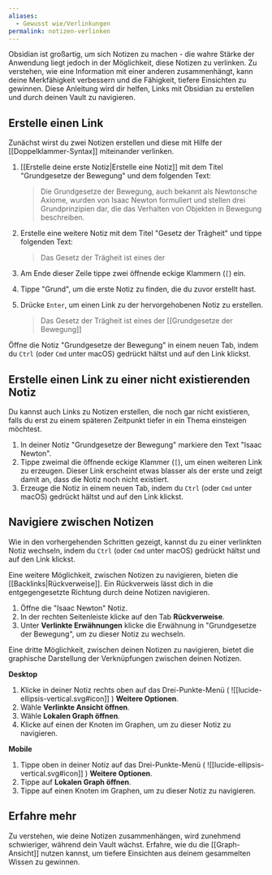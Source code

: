 ```yaml
---
aliases:
  - Gewusst wie/Verlinkungen
permalink: notizen-verlinken
---
```


Obsidian ist großartig, um sich Notizen zu machen - die wahre Stärke der Anwendung liegt jedoch in der Möglichkeit, diese Notizen zu verlinken. Zu verstehen, wie eine Information mit einer anderen zusammenhängt, kann deine Merkfähigkeit verbessern und die Fähigkeit, tiefere Einsichten zu gewinnen. Diese Anleitung wird dir helfen, Links mit Obsidian zu erstellen und durch deinen Vault zu navigieren.

## Erstelle einen Link

Zunächst wirst du zwei Notizen erstellen und diese mit Hilfe der \[\[Doppelklammer-Syntax\]\] miteinander verlinken.

1. [[Erstelle deine erste Notiz|Erstelle eine Notiz]] mit dem Titel "Grundgesetze der Bewegung" und dem folgenden Text:

   > Die Grundgesetze der Bewegung, auch bekannt als Newtonsche Axiome, wurden von Isaac Newton formuliert und stellen drei Grundprinzipien dar, die das Verhalten von Objekten in Bewegung beschreiben.

2. Erstelle eine weitere Notiz mit dem Titel "Gesetz der Trägheit" und tippe folgenden Text:

   > Das Gesetz der Trägheit ist eines der 

3. Am Ende dieser Zeile tippe zwei öffnende eckige Klammern (`[`) ein.
4. Tippe "Grund", um die erste Notiz zu finden, die du zuvor erstellt hast.
5. Drücke `Enter`, um einen Link zu der hervorgehobenen Notiz zu erstellen.

   > Das Gesetz der Trägheit ist eines der  \[\[Grundgesetze der Bewegung\]\]

Öffne die Notiz "Grundgesetze der Bewegung" in einem neuen Tab, indem du `Ctrl` (oder `Cmd` unter macOS) gedrückt hältst und auf den Link klickst.

## Erstelle einen Link zu einer nicht existierenden Notiz

Du kannst auch Links zu Notizen erstellen, die noch gar nicht existieren, falls du erst zu einem späteren Zeitpunkt tiefer in ein Thema einsteigen möchtest.

1. In deiner Notiz "Grundgesetze der Bewegung" markiere den Text "Isaac Newton".
2. Tippe zweimal die öffnende eckige Klammer (`[`), um einen weiteren Link zu erzeugen. Dieser Link erscheint etwas blasser als der erste und zeigt damit an, dass die Notiz noch nicht existiert.
3. Erzeuge die Notiz in einem neuen Tab, indem du `Ctrl` (oder `Cmd` unter macOS) gedrückt hältst und auf den Link klickst.

## Navigiere zwischen Notizen

Wie in den vorhergehenden Schritten gezeigt, kannst du zu einer verlinkten Notiz wechseln, indem du `Ctrl` (oder `Cmd` unter macOS) gedrückt hältst und auf den Link klickst.

Eine weitere Möglichkeit, zwischen Notizen zu navigieren, bieten die [[Backlinks|Rückverweise]]. Ein Rückverweis lässt dich in die entgegengesetzte Richtung durch deine Notizen navigieren.

1. Öffne die "Isaac Newton" Notiz.
2. In der rechten Seitenleiste klicke auf den Tab **Rückverweise**.
3. Unter **Verlinkte Erwähnungen** klicke die Erwähnung in "Grundgesetze der Bewegung", um zu dieser Notiz zu wechseln.

Eine dritte Möglichkeit, zwischen deinen Notizen zu navigieren, bietet die graphische Darstellung der Verknüpfungen zwischen deinen Notizen.

**Desktop**
1. Klicke in deiner Notiz rechts oben auf das Drei-Punkte-Menü ( ![[lucide-ellipsis-vertical.svg#icon]] ) **Weitere Optionen**.
2. Wähle **Verlinkte Ansicht öffnen**.
3. Wähle **Lokalen Graph öffnen**.
4. Klicke auf einen der Knoten im Graphen, um zu dieser Notiz zu navigieren.

**Mobile**
1. Tippe oben in deiner Notiz auf das Drei-Punkte-Menü ( ![[lucide-ellipsis-vertical.svg#icon]] ) **Weitere Optionen**.
2. Tippe auf **Lokalen Graph öffnen**.
3. Tippe auf einen Knoten im Graphen, um zu dieser Notiz zu navigieren.

## Erfahre mehr

Zu verstehen, wie deine Notizen zusammenhängen, wird zunehmend schwieriger, während dein Vault wächst. Erfahre, wie du die [[Graph-Ansicht]] nutzen kannst, um tiefere Einsichten aus deinem gesammelten Wissen zu gewinnen.
